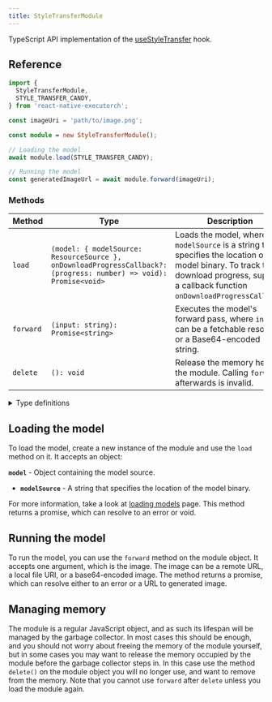 ```yaml
---
title: StyleTransferModule
---
```


TypeScript API implementation of the [useStyleTransfer](../../02-hooks/02-computer-vision/useStyleTransfer.md) hook.

## Reference

```typescript
import {
  StyleTransferModule,
  STYLE_TRANSFER_CANDY,
} from 'react-native-executorch';

const imageUri = 'path/to/image.png';

const module = new StyleTransferModule();

// Loading the model
await module.load(STYLE_TRANSFER_CANDY);

// Running the model
const generatedImageUrl = await module.forward(imageUri);
```

### Methods

| Method    | Type                                                                                                               | Description                                                                                                                                                                                |
| --------- | ------------------------------------------------------------------------------------------------------------------ | ------------------------------------------------------------------------------------------------------------------------------------------------------------------------------------------ |
| `load`    | `(model: { modelSource: ResourceSource }, onDownloadProgressCallback?: (progress: number) => void): Promise<void>` | Loads the model, where `modelSource` is a string that specifies the location of the model binary. To track the download progress, supply a callback function `onDownloadProgressCallback`. |
| `forward` | `(input: string): Promise<string>`                                                                                 | Executes the model's forward pass, where `input` can be a fetchable resource or a Base64-encoded string.                                                                                   |
| `delete`  | `(): void`                                                                                                         | Release the memory held by the module. Calling `forward` afterwards is invalid.                                                                                                            |

<details>
<summary>Type definitions</summary>

```typescript
type ResourceSource = string | number | object;
```

</details>

## Loading the model

To load the model, create a new instance of the module and use the `load` method on it. It accepts an object:

**`model`** - Object containing the model source.

- **`modelSource`** - A string that specifies the location of the model binary.

For more information, take a look at [loading models](../../01-fundamentals/02-loading-models.md) page. This method returns a promise, which can resolve to an error or void.

## Running the model

To run the model, you can use the `forward` method on the module object. It accepts one argument, which is the image. The image can be a remote URL, a local file URI, or a base64-encoded image. The method returns a promise, which can resolve either to an error or a URL to generated image.

## Managing memory

The module is a regular JavaScript object, and as such its lifespan will be managed by the garbage collector. In most cases this should be enough, and you should not worry about freeing the memory of the module yourself, but in some cases you may want to release the memory occupied by the module before the garbage collector steps in. In this case use the method `delete()` on the module object you will no longer use, and want to remove from the memory. Note that you cannot use `forward` after `delete` unless you load the module again.
